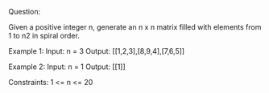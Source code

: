 Question: 

Given a positive integer n, generate an n x n matrix filled with elements from 1 to n2 in spiral order.

Example 1:
Input: n = 3
Output: [[1,2,3],[8,9,4],[7,6,5]]

Example 2:
Input: n = 1
Output: [[1]] 

Constraints:
1 <= n <= 20